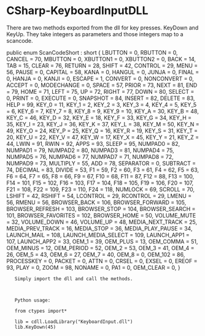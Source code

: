 # CSharp-KeyboardInputDLL

There are two methods exported from the dll for key presses. KeyDown and KeyUp.
They take integers as parameters and those integers map to a scancode.

 public enum ScanCodeShort : short
        {
            LBUTTON = 0,
            RBUTTON = 0,
            CANCEL = 70,
            MBUTTON = 0,
            XBUTTON1 = 0,
            XBUTTON2 = 0,
            BACK = 14,
            TAB = 15,
            CLEAR = 76,
            RETURN = 28,
            SHIFT = 42,
            CONTROL = 29,
            MENU = 56,
            PAUSE = 0,
            CAPITAL = 58,
            KANA = 0,
            HANGUL = 0,
            JUNJA = 0,
            FINAL = 0,
            HANJA = 0,
            KANJI = 0,
            ESCAPE = 1,
            CONVERT = 0,
            NONCONVERT = 0,
            ACCEPT = 0,
            MODECHANGE = 0,
            SPACE = 57,
            PRIOR = 73,
            NEXT = 81,
            END = 79,
            HOME = 71,
            LEFT = 75,
            UP = 72,
            RIGHT = 77,
            DOWN = 80,
            SELECT = 0,
            PRINT = 0,
            EXECUTE = 0,
            SNAPSHOT = 84,
            INSERT = 82,
            DELETE = 83,
            HELP = 99,
            KEY_0 = 11,
            KEY_1 = 2,
            KEY_2 = 3,
            KEY_3 = 4,
            KEY_4 = 5,
            KEY_5 = 6,
            KEY_6 = 7,
            KEY_7 = 8,
            KEY_8 = 9,
            KEY_9 = 10,
            KEY_A = 30,
            KEY_B = 48,
            KEY_C = 46,
            KEY_D = 32,
            KEY_E = 18,
            KEY_F = 33,
            KEY_G = 34,
            KEY_H = 35,
            KEY_I = 23,
            KEY_J = 36,
            KEY_K = 37,
            KEY_L = 38,
            KEY_M = 50,
            KEY_N = 49,
            KEY_O = 24,
            KEY_P = 25,
            KEY_Q = 16,
            KEY_R = 19,
            KEY_S = 31,
            KEY_T = 20,
            KEY_U = 22,
            KEY_V = 47,
            KEY_W = 17,
            KEY_X = 45,
            KEY_Y = 21,
            KEY_Z = 44,
            LWIN = 91,
            RWIN = 92,
            APPS = 93,
            SLEEP = 95,
            NUMPAD0 = 82,
            NUMPAD1 = 79,
            NUMPAD2 = 80,
            NUMPAD3 = 81,
            NUMPAD4 = 75,
            NUMPAD5 = 76,
            NUMPAD6 = 77,
            NUMPAD7 = 71,
            NUMPAD8 = 72,
            NUMPAD9 = 73,
            MULTIPLY = 55,
            ADD = 78,
            SEPARATOR = 0,
            SUBTRACT = 74,
            DECIMAL = 83,
            DIVIDE = 53,
            F1 = 59,
            F2 = 60,
            F3 = 61,
            F4 = 62,
            F5 = 63,
            F6 = 64,
            F7 = 65,
            F8 = 66,
            F9 = 67,
            F10 = 68,
            F11 = 87,
            F12 = 88,
            F13 = 100,
            F14 = 101,
            F15 = 102,
            F16 = 103,
            F17 = 104,
            F18 = 105,
            F19 = 106,
            F20 = 107,
            F21 = 108,
            F22 = 109,
            F23 = 110,
            F24 = 118,
            NUMLOCK = 69,
            SCROLL = 70,
            LSHIFT = 42,
            RSHIFT = 54,
            LCONTROL = 29,
            RCONTROL = 29,
            LMENU = 56,
            RMENU = 56,
            BROWSER_BACK = 106,
            BROWSER_FORWARD = 105,
            BROWSER_REFRESH = 103,
            BROWSER_STOP = 104,
            BROWSER_SEARCH = 101,
            BROWSER_FAVORITES = 102,
            BROWSER_HOME = 50,
            VOLUME_MUTE = 32,
            VOLUME_DOWN = 46,
            VOLUME_UP = 48,
            MEDIA_NEXT_TRACK = 25,
            MEDIA_PREV_TRACK = 16,
            MEDIA_STOP = 36,
            MEDIA_PLAY_PAUSE = 34,
            LAUNCH_MAIL = 108,
            LAUNCH_MEDIA_SELECT = 109,
            LAUNCH_APP1 = 107,
            LAUNCH_APP2 = 33,
            OEM_1 = 39,
            OEM_PLUS = 13,
            OEM_COMMA = 51,
            OEM_MINUS = 12,
            OEM_PERIOD = 52,
            OEM_2 = 53,
            OEM_3 = 41,
            OEM_4 = 26,
            OEM_5 = 43,
            OEM_6 = 27,
            OEM_7 = 40,
            OEM_8 = 0,
            OEM_102 = 86,
            PROCESSKEY = 0,
            PACKET = 0,
            ATTN = 0,
            CRSEL = 0,
            EXSEL = 0,
            EREOF = 93,
            PLAY = 0,
            ZOOM = 98,
            NONAME = 0,
            PA1 = 0,
            OEM_CLEAR = 0,
        }
        
        
        
        
       Simply import the dll and call the methods.
       
       
       
       Python usage:
       
       from ctypes import*
       
       lib = cdll.LoadLibrary("KeyboardInput.dll")
       lib.KeyDown(45)
       
